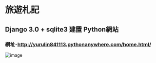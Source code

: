 # 旅遊札記
## Django 3.0 + sqlite3 建置 Python網站
### 網址-http://yurulin841113.pythonanywhere.com/home.html/

![image](https://i.imgur.com/w5jO4vc.png)
